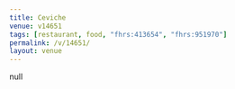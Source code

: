 ```yaml
---
title: Ceviche
venue: v14651
tags: [restaurant, food, "fhrs:413654", "fhrs:951970"]
permalink: /v/14651/
layout: venue
---
```

null